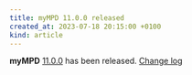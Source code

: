 ```yaml
---
title: myMPD 11.0.0 released
created_at: 2023-07-18 20:15:00 +0100
kind: article
---
```


**myMPD** [11.0.0](https://github.com/jcorporation/myMPD/releases/tag/v11.0.0) has been released.
[Change log](https://raw.githubusercontent.com/jcorporation/myMPD/v11.0.0/CHANGELOG.md)
